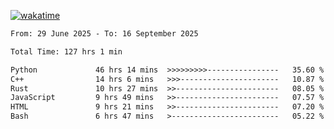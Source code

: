 [![wakatime](https://wakatime.com/badge/user/879aea6b-e969-410f-b0b6-2bb4510bea6f.svg)](https://wakatime.com/@879aea6b-e969-410f-b0b6-2bb4510bea6f)
<!--START_SECTION:waka-->

```txt
From: 29 June 2025 - To: 16 September 2025

Total Time: 127 hrs 1 min

Python             46 hrs 14 mins  >>>>>>>>>----------------   35.60 %
C++                14 hrs 6 mins   >>>----------------------   10.87 %
Rust               10 hrs 27 mins  >>-----------------------   08.05 %
JavaScript         9 hrs 49 mins   >>-----------------------   07.57 %
HTML               9 hrs 21 mins   >>-----------------------   07.20 %
Bash               6 hrs 47 mins   >------------------------   05.22 %
```

<!--END_SECTION:waka-->
